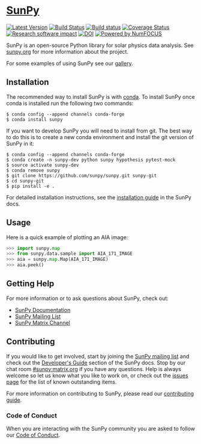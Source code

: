 # [SunPy](http://sunpy.org)
[![Latest Version](https://img.shields.io/pypi/v/sunpy.svg)](https://pypi.python.org/pypi/sunpy/)
[![Build Status](https://secure.travis-ci.org/sunpy/sunpy.svg)](http://travis-ci.org/sunpy/sunpy)
[![Build status](https://ci.appveyor.com/api/projects/status/xow461iejsjvp9vl?svg=true)](https://ci.appveyor.com/project/sunpy/sunpy)
[![Coverage Status](https://coveralls.io/repos/sunpy/sunpy/badge.svg?branch=master)](https://coveralls.io/r/sunpy/sunpy?branch=master)
[![Research software impact](http://depsy.org/api/package/pypi/sunpy/badge.svg)](http://depsy.org/package/python/sunpy)
[![DOI](https://zenodo.org/badge/2165383.svg)](https://zenodo.org/badge/latestdoi/2165383)
[![Powered by NumFOCUS](https://img.shields.io/badge/powered%20by-NumFOCUS-orange.svg?style=flat&colorA=E1523D&colorB=007D8A)](http://numfocus.org)


SunPy is an open-source Python library for solar physics data analysis. See [sunpy.org](http://sunpy.org) for more information about the project.

For some examples of using SunPy see our [gallery](http://docs.sunpy.org/en/stable/generated/gallery/index.html).


Installation
------------

The recommended way to install SunPy is
with [conda](https://www.continuum.io/downloads). To install SunPy once conda is
installed run the following two commands:

    $ conda config --append channels conda-forge
    $ conda install sunpy


If you want to develop SunPy you will need to install from git. The best way to
do this is to create a new conda environment and install the git version of
SunPy in it:

    $ conda config --append channels conda-forge
    $ conda create -n sunpy-dev python sunpy hypothesis pytest-mock
    $ source activate sunpy-dev
    $ conda remove sunpy
    $ git clone https://github.com/sunpy/sunpy.git sunpy-git
    $ cd sunpy-git
    $ pip install -e .

For detailed installation instructions, see
the
[installation guide](http://docs.sunpy.org/en/latest/guide/installation/index.html) in
the SunPy docs.

Usage
-----

Here is a quick example of plotting an AIA image:

```python
>>> import sunpy.map
>>> from sunpy.data.sample import AIA_171_IMAGE
>>> aia = sunpy.map.Map(AIA_171_IMAGE)
>>> aia.peek()
```

Getting Help
------------

For more information or to ask questions about SunPy, check out:

 * [SunPy Documentation](http://docs.sunpy.org/en/latest/)
 * [SunPy Mailing List](https://groups.google.com/forum/#!forum/sunpy)
 * [SunPy Matrix Channel](https://riot.im/app/#/room/#sunpy:matrix.org)

Contributing
------------

If you would like to get involved, start by joining the
[SunPy mailing list](https://groups.google.com/forum/#!forum/sunpy)
and check out the [Developer's Guide](http://docs.sunpy.org/en/latest/dev_guide/index.html) section
of the SunPy docs. Stop by our chat room [#sunpy:matrix.org](https://riot.im/app/#/room/#sunpy:matrix.org)
if you have any questions. Help is always welcome so let us know what you like
to work on, or check out the [issues page](https://github.com/sunpy/sunpy/issues)
for the list of known outstanding items.

For more information on contributing to SunPy, please read our
[contributing guide](https://github.com/sunpy/sunpy/blob/master/CONTRIBUTING.md).

### Code of Conduct

When you are interacting with the SunPy community you are asked to follow
our [Code of Conduct](https://github.com/sunpy/sunpy/wiki/Code-of-Conduct).
